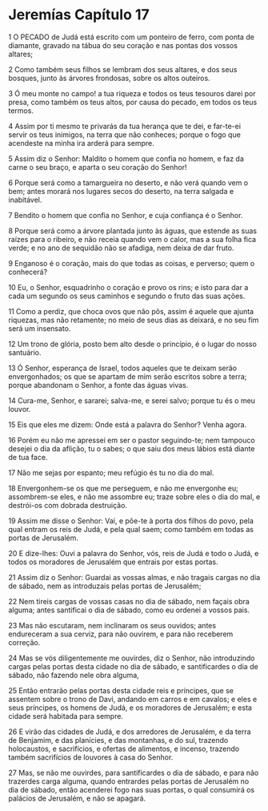 # Jeremías Capítulo 17

1	O PECADO de Judá está escrito com um ponteiro de ferro, com ponta de diamante, gravado na tábua do seu coração e nas pontas dos vossos altares;

2	Como também seus filhos se lembram dos seus altares, e dos seus bosques, junto às árvores frondosas, sobre os altos outeiros.

3	Ó meu monte no campo! a tua riqueza e todos os teus tesouros darei por presa, como também os teus altos, por causa do pecado, em todos os teus termos.

4	Assim por ti mesmo te privarás da tua herança que te dei, e far-te-ei servir os teus inimigos, na terra que não conheces; porque o fogo que acendeste na minha ira arderá para sempre.

5	Assim diz o Senhor: Maldito o homem que confia no homem, e faz da carne o seu braço, e aparta o seu coração do Senhor!

6	Porque será como a tamargueira no deserto, e não verá quando vem o bem; antes morará nos lugares secos do deserto, na terra salgada e inabitável.

7	Bendito o homem que confia no Senhor, e cuja confiança é o Senhor.

8	Porque será como a árvore plantada junto às águas, que estende as suas raízes para o ribeiro, e não receia quando vem o calor, mas a sua folha fica verde; e no ano de sequidão não se afadiga, nem deixa de dar fruto.

9	Enganoso é o coração, mais do que todas as coisas, e perverso; quem o conhecerá?

10	Eu, o Senhor, esquadrinho o coração e provo os rins; e isto para dar a cada um segundo os seus caminhos e segundo o fruto das suas ações.

11	Como a perdiz, que choca ovos que não pôs, assim é aquele que ajunta riquezas, mas não retamente; no meio de seus dias as deixará, e no seu fim será um insensato.

12	Um trono de glória, posto bem alto desde o princípio, é o lugar do nosso santuário.

13	Ó Senhor, esperança de Israel, todos aqueles que te deixam serão envergonhados; os que se apartam de mim serão escritos sobre a terra; porque abandonam o Senhor, a fonte das águas vivas.

14	Cura-me, Senhor, e sararei; salva-me, e serei salvo; porque tu és o meu louvor.

15	Eis que eles me dizem: Onde está a palavra do Senhor? Venha agora.

16	Porém eu não me apressei em ser o pastor seguindo-te; nem tampouco desejei o dia da aflição, tu o sabes; o que saiu dos meus lábios está diante de tua face.

17	Não me sejas por espanto; meu refúgio és tu no dia do mal.

18	Envergonhem-se os que me perseguem, e não me envergonhe eu; assombrem-se eles, e não me assombre eu; traze sobre eles o dia do mal, e destrói-os com dobrada destruição.

19	Assim me disse o Senhor: Vai, e põe-te à porta dos filhos do povo, pela qual entram os reis de Judá, e pela qual saem; como também em todas as portas de Jerusalém.

20	E dize-lhes: Ouvi a palavra do Senhor, vós, reis de Judá e todo o Judá, e todos os moradores de Jerusalém que entrais por estas portas.

21	Assim diz o Senhor: Guardai as vossas almas, e não tragais cargas no dia de sábado, nem as introduzais pelas portas de Jerusalém;

22	Nem tireis cargas de vossas casas no dia de sábado, nem façais obra alguma; antes santificai o dia de sábado, como eu ordenei a vossos pais.

23	Mas não escutaram, nem inclinaram os seus ouvidos; antes endureceram a sua cerviz, para não ouvirem, e para não receberem correção.

24	Mas se vós diligentemente me ouvirdes, diz o Senhor, não introduzindo cargas pelas portas desta cidade no dia de sábado, e santificardes o dia de sábado, não fazendo nele obra alguma,

25	Então entrarão pelas portas desta cidade reis e príncipes, que se assentem sobre o trono de Davi, andando em carros e em cavalos; e eles e seus príncipes, os homens de Judá, e os moradores de Jerusalém; e esta cidade será habitada para sempre.

26	E virão das cidades de Judá, e dos arredores de Jerusalém, e da terra de Benjamim, e das planícies, e das montanhas, e do sul, trazendo holocaustos, e sacrifícios, e ofertas de alimentos, e incenso, trazendo também sacrifícios de louvores à casa do Senhor.

27	Mas, se não me ouvirdes, para santificardes o dia de sábado, e para não trazerdes carga alguma, quando entrardes pelas portas de Jerusalém no dia de sábado, então acenderei fogo nas suas portas, o qual consumirá os palácios de Jerusalém, e não se apagará.

